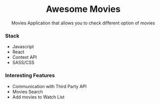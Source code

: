 <p align="center">

  <h1 align="center">Awesome Movies</h1>

  <p align="center">
    Movies Application that allows you to check different option of movies</p>
</p>

<h3>Stack</h2>
<ul>
  <li>Javascript</li>
  <li>React</li>
  <li>Context API</li>
  <li>SASS/CSS</li>
</ul>

<h3>Interesting Features</h3>
<ul>
  <li>Communication with Third Party API</li>
  <li>Movies Search</li>
  <li>Add movies to Watch List</li>
</ul>
